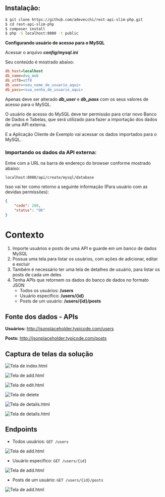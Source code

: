 ## Instalação:

```bash
$ git clone https://github.com/adevecchi/rest-api-slim-php.git
$ cd rest-api-slim-php
$ composer install
$ php -S localhost:8080 -t public
```

**Configurando usuário de acesso para o MySQL**

Acessar o arquivo ***config/mysql.ini***

Seu conteúdo é mostrado abaixo:

```ini
db_host=localhost
db_name=dvq_mob
db_utf8=utf8
db_user=<seu_nome_de_usuario_aqui>
db_pass=<sua_senha_de_usuario_aqui>
```
Apenas deve ser alterado ***db_user*** e ***db_pass*** com os seus valores de acesso para o MySQL.

O usuário de acesso do MySQL deve ter permissão para criar novo Banco de Dados e Tabelas, que será utilizado
para fazer a importação dos dados de uma API externa.

E a Aplicação Cliente de Exemplo vai acessar os dados importados para o MySQL.

### Importando os dados da API externa:

Entre com a URL na barra de endereço do browser conforme mostrado abaixo:

```text
localhost:8080/api/create/mysql/database
```

Isso vai ter como retorno a seguinte informação (Para usuário com as devidas permissões):

```json
{
    "code": 200,
    "status": "OK"
}
```

Contexto
========
1. Importe usuários e posts de uma API e guarde em um banco de dados MySQL
1. Possua uma tela para listar os usuários, com ações de adicionar, editar e excluir
1. Também é necessário ter uma tela de detalhes de usuário, para listar os posts de cada um deles
1. Tenha APIs que retornem os dados do banco de dados no formato JSON
   * Todos os usuários: **/users**
   * Usuário específico: **/users/{id}**
   * Posts de um usuário: **/users/{id}/posts**

## Fonte dos dados - APIs

**Usuários:**
http://jsonplaceholder.typicode.com/users

**Posts:**
http://jsonplaceholder.typicode.com/posts

Captura de telas da solução
---------------------------

![Tela de index.html](https://github.com/adevecchi/rest-api-slim-php/blob/master/public/assets/images/screenshot/index.png)

![Tela de add.html](https://github.com/adevecchi/rest-api-slim-php/blob/master/public/assets/images/screenshot/add.png)

![Tela de edit.html](https://github.com/adevecchi/rest-api-slim-php/blob/master/public/assets/images/screenshot/edit.png)

![Tela de delete](https://github.com/adevecchi/rest-api-slim-php/blob/master/public/assets/images/screenshot/delete.png)

![Tela de details.html](https://github.com/adevecchi/rest-api-slim-php/blob/master/public/assets/images/screenshot/details-1.png)

![Tela de details.html](https://github.com/adevecchi/rest-api-slim-php/blob/master/public/assets/images/screenshot/details-2.png)

Endpoints
---------

- Todos usuários: `GET /users`

![Tela de add.html](https://github.com/adevecchi/rest-api-slim-php/blob/master/public/assets/images/screenshot/endpoint-users.png)

- Usuário específico: `GET /users/{id}`

![Tela de add.html](https://github.com/adevecchi/rest-api-slim-php/blob/master/public/assets/images/screenshot/endpoint-users-by-id.png)

- Posts de um usuário: `GET /users/{id}/posts`

![Tela de add.html](https://github.com/adevecchi/rest-api-slim-php/blob/master/public/assets/images/screenshot/endpoint-users-by-id-posts.png)

